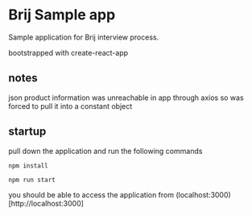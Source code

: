 # Brij Sample app
Sample application for Brij interview process.

bootstrapped with create-react-app

## notes 
json product information was unreachable in app through axios so was forced to pull it into a constant object

## startup

pull down the application and run the following commands

`npm install`

`npm run start`

you should be able to access the application from (localhost:3000)[http://localhost:3000]


